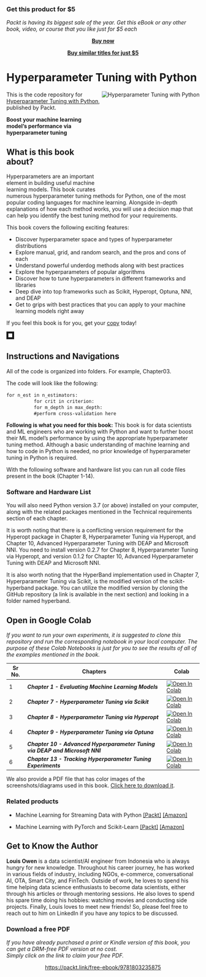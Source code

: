 
### Get this product for $5

<i>Packt is having its biggest sale of the year. Get this eBook or any other book, video, or course that you like just for $5 each</i>


<b><p align='center'>[Buy now](https://packt.link/9781803235875)</p></b>


<b><p align='center'>[Buy similar titles for just $5](https://subscription.packtpub.com/search)</p></b>


# 	Hyperparameter Tuning with Python

<a href="https://www.packtpub.com/product/hyperparameter-tuning-with-python/9781803235875?utm_source=github&utm_medium=repository&utm_campaign=9781803235875"><img src="https://static.packt-cdn.com/products/9781803235875/cover/smaller" alt="Hyperparameter Tuning with Python" height="256px" align="right"></a>

This is the code repository for [Hyperparameter Tuning with Python](https://www.packtpub.com/product/hyperparameter-tuning-with-python/9781803235875?utm_source=github&utm_medium=repository&utm_campaign=9781803235875), published by Packt.

**Boost your machine learning model’s performance via hyperparameter tuning**

## What is this book about?
Hyperparameters are an important element in building useful machine learning models. 
This book curates numerous hyperparameter tuning methods for Python, one of the most popular coding languages for machine learning. Alongside in-depth explanations of how each method works, 
you will use a decision map that can help you identify the best tuning method for your requirements.

This book covers the following exciting features: 
* Discover hyperparameter space and types of hyperparameter distributions
* Explore manual, grid, and random search, and the pros and cons of each
* Understand powerful underdog methods along with best practices
* Explore the hyperparameters of popular algorithms
* Discover how to tune hyperparameters in different frameworks and libraries
* Deep dive into top frameworks such as Scikit, Hyperopt, Optuna, NNI, and DEAP
* Get to grips with best practices that you can apply to your machine learning models right away

If you feel this book is for you, get your [copy](https://www.amazon.com/dp/180323587X) today!

<a href="https://www.packtpub.com/?utm_source=github&utm_medium=banner&utm_campaign=GitHubBanner"><img src="https://raw.githubusercontent.com/PacktPublishing/GitHub/master/GitHub.png" alt="https://www.packtpub.com/" border="5" /></a>

## Instructions and Navigations
All of the code is organized into folders. For example, Chapter03.

The code will look like the following:
```
for n_est in n_estimators:
          for crit in criterion:
          for m_depth in max_depth:
          #perform cross-validation here
```

**Following is what you need for this book:**
This book is for data scientists and ML engineers who are working with Python and want to further boost their ML model’s performance by using the appropriate hyperparameter tuning method. 
Although a basic understanding of machine learning and how to code in Python is needed, no prior knowledge of hyperparameter tuning in Python is required.

With the following software and hardware list you can run all code files present in the book (Chapter 1-14).

### Software and Hardware List

You will also need Python version 3.7 (or above) installed on your computer, along with the related
packages mentioned in the Technical requirements section of each chapter.

It is worth noting that there is a conflicting version requirement for the Hyperopt package in Chapter
8, Hyperparameter Tuning via Hyperopt, and Chapter 10, Advanced Hyperparameter Tuning with DEAP
and Microsoft NNI. You need to install version 0.2.7 for Chapter 8, Hyperparameter Tuning via Hyperopt,
and version 0.1.2 for Chapter 10, Advanced Hyperparameter Tuning with DEAP and Microsoft NNI.

It is also worth noting that the HyperBand implementation used in Chapter 7, Hyperparameter
Tuning via Scikit, is the modified version of the scikit-hyperband package. You can utilize the modified
version by cloning the GitHub repository (a link is available in the next section) and looking in a
folder named hyperband.

## Open in Google Colab
*If you want to run your own experiments, it is suggested to clone this repository and run the corresponding notebook in your local computer. The purpose of these Colab Notebooks is just for you to see the results of all of the examples mentioned in the book.* 

| Sr No. | Chapters                                                     | Colab |
| ------ | ------------------------------------------------------------ | ----- |
| 1      | ***Chapter 1 - Evaluating Machine Learning Models***         |  [![Open In Colab](https://colab.research.google.com/assets/colab-badge.svg)](https://colab.research.google.com/github/PacktPublishing/Hyperparameter-Tuning-with-Python/blob/main/01_Evaluating-Machine-Learning-Models.ipynb)      |
| 2      | ***Chapter 7 - Hyperparameter Tuning via Scikit***           | [![Open In Colab](https://colab.research.google.com/assets/colab-badge.svg)](https://colab.research.google.com/github/PacktPublishing/Hyperparameter-Tuning-with-Python/blob/main/07_Hyperparameter-Tuning-via-Scikit.ipynb)      |
| 3      | ***Chapter 8 - Hyperparameter Tuning via Hyperopt***         | [![Open In Colab](https://colab.research.google.com/assets/colab-badge.svg)](https://colab.research.google.com/github/PacktPublishing/Hyperparameter-Tuning-with-Python/blob/main/08_Hyperparameter-Tuning-via-Hyperopt.ipynb)      |
| 4      | ***Chapter 9 - Hyperparameter Tuning via Optuna***           | [![Open In Colab](https://colab.research.google.com/assets/colab-badge.svg)](https://colab.research.google.com/github/PacktPublishing/Hyperparameter-Tuning-with-Python/blob/main/09_Hyperparameter-Tuning-via-Optuna.ipynb)      |
| 5      | ***Chapter 10 - Advanced Hyperparameter Tuning via DEAP and Microsoft NNI*** |   [![Open In Colab](https://colab.research.google.com/assets/colab-badge.svg)](https://colab.research.google.com/github/PacktPublishing/Hyperparameter-Tuning-with-Python/blob/main/10_Advanced_Hyperparameter-Tuning-via-DEAP-and-NNI.ipynb)     |
| 6      | ***Chapter 13 - Tracking Hyperparameter Tuning Experiments*** |    [![Open In Colab](https://colab.research.google.com/assets/colab-badge.svg)](https://colab.research.google.com/github/PacktPublishing/Hyperparameter-Tuning-with-Python/blob/main/13_Tracking_Hyperparameter_Tuning_Experiments.ipynb)    |

We also provide a PDF file that has color images of the screenshots/diagrams used in this book. [Click here to download it](https://static.packt-cdn.com/downloads/9781803235875_ColorImages.pdf).


### Related products <Other books you may enjoy>
* Machine Learning for Streaming Data with Python [[Packt]](https://www.packtpub.com/product/machine-learning-for-streaming-data-with-python/9781803248363) [[Amazon]](https://www.amazon.com/dp/180324836X)

* Machine Learning with PyTorch and Scikit-Learn [[Packt]](https://www.packtpub.com/product/machine-learning-with-pytorch-and-scikit-learn/9781801819312) [[Amazon]](https://www.amazon.com/dp/B09NW48MR1)

## Get to Know the Author

**Louis Owen**
is a data scientist/AI engineer from Indonesia who is always hungry for new knowledge.
Throughout his career journey, he has worked in various fields of industry, including NGOs, e-commerce,
conversational AI, OTA, Smart City, and FinTech. Outside of work, he loves to spend his time helping
data science enthusiasts to become data scientists, either through his articles or through mentoring
sessions. He also loves to spend his spare time doing his hobbies: watching movies and conducting side
projects. Finally, Louis loves to meet new friends! So, please feel free to reach out to him on LinkedIn
if you have any topics to be discussed.



### Download a free PDF

 <i>If you have already purchased a print or Kindle version of this book, you can get a DRM-free PDF version at no cost.<br>Simply click on the link to claim your free PDF.</i>
<p align="center"> <a href="https://packt.link/free-ebook/9781803235875">https://packt.link/free-ebook/9781803235875 </a> </p>

